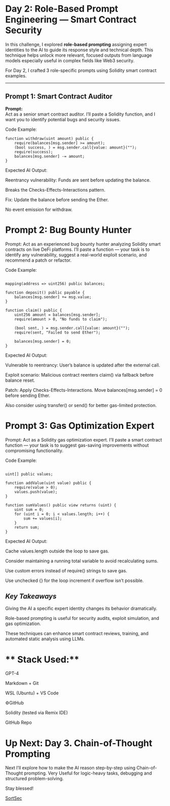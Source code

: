 #  Day 2: Role-Based Prompt Engineering — Smart Contract Security

In this challenge, I explored **role-based prompting** assigning expert identities to the AI to guide its response style and technical depth. This technique helps unlock more relevant, focused outputs from language models especially useful in complex fields like Web3 security.

For Day 2, I crafted 3 role-specific prompts using Solidity smart contract examples.

---

## Prompt 1:  Smart Contract Auditor

**Prompt:**  
Act as a senior smart contract auditor. I’ll paste a Solidity function, and I want you to identify potential bugs and security issues.

Code Example:
```solidity
function withdraw(uint amount) public {
    require(balances[msg.sender] >= amount);
    (bool success, ) = msg.sender.call{value: amount}("");
    require(success);
    balances[msg.sender] -= amount;
}

```

Expected AI Output:

 Reentrancy vulnerability: Funds are sent before updating the balance.

 Breaks the Checks-Effects-Interactions pattern.

 Fix: Update the balance before sending the Ether.

No event emission for withdraw.



#  Prompt 2:  Bug Bounty Hunter
Prompt:
Act as an experienced bug bounty hunter analyzing Solidity smart contracts on live DeFi platforms. I’ll paste a function — your task is to identify any vulnerability, suggest a real-world exploit scenario, and recommend a patch or refactor.

Code Example:
```solidity

mapping(address => uint256) public balances;

function deposit() public payable {
    balances[msg.sender] += msg.value;
}

function claim() public {
    uint256 amount = balances[msg.sender];
    require(amount > 0, "No funds to claim");

    (bool sent, ) = msg.sender.call{value: amount}("");
    require(sent, "Failed to send Ether");

    balances[msg.sender] = 0;
}
```


Expected AI Output:

Vulnerable to reentrancy: User’s balance is updated after the external call.

Exploit scenario: Malicious contract reenters claim() via fallback before balance reset.

Patch: Apply Checks-Effects-Interactions. Move balances[msg.sender] = 0 before sending Ether.

Also consider using transfer() or send() for better gas-limited protection.


 #  Prompt 3: Gas Optimization Expert
Prompt:
Act as a Solidity gas optimization expert. I’ll paste a smart contract function — your task is to suggest gas-saving improvements without compromising functionality.

Code Example:
```solidity

uint[] public values;

function addValue(uint value) public {
    require(value > 0);
    values.push(value);
}

function sumValues() public view returns (uint) {
    uint sum = 0;
    for (uint i = 0; i < values.length; i++) {
        sum += values[i];
    }
    return sum;
}
```

Expected AI Output:

Cache values.length outside the loop to save gas.

Consider maintaining a running total variable to avoid recalculating sums.

Use custom errors instead of require() strings to save gas.

Use unchecked {} for the loop increment if overflow isn’t possible.


## *Key Takeaways*
 Giving the AI a specific expert identity changes its behavior dramatically.

 Role-based prompting is useful for security audits, exploit simulation, and gas optimization.

 These techniques can enhance smart contract reviews, training, and automated static analysis using LLMs.



# ** Stack Used:**

GPT-4

Markdown + Git

WSL (Ubuntu) + VS Code

⚙GitHub

Solidity (tested via Remix IDE)

GitHub Repo




# **Up Next:** Day 3. Chain-of-Thought Prompting
Next I’ll explore how to make the AI reason step-by-step using Chain-of-Thought prompting. Very Useful for logic-heavy tasks, debugging and structured problem-solving.

Stay blessed!

[SortSec](https://x.com/sortsec)



